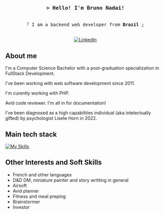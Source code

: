 <!-- Intro  -->
<h3 align="center">
  <samp>&gt; Hello! I'm Bruno Nadai!</samp>
</h3>

<p align="center"> 
  <samp>
    <br>
    「 I am a backend web developer from <b>Brazil</b> 」
    <br>
    <br>
  </samp>
</p>

<p align="center">
  <a href="https://www.linkedin.com/in/brnfns" target="_blank"><img src="https://img.shields.io/badge/LinkedIn-%230077B5.svg?&style=flat-square&logo=linkedin&logoColor=white" alt="LinkedIn"></a> 
</p>

## About me

<p>I'm a Computer Science Bachelor with a post-graduation specialization in FullStack Development.</p>
<p>I've been working with web software development since 2011.</p>
<p>I'm curently working with PHP.</p>
<p>Avid code reviewer. I'm all in for documentation! </p>
<p>I've been diagnosed as a high capabilities individual (aka intelectually gifted) by psychologist Lisete Horn in 2022.</p>

## Main tech stack
<p>
  
[![My Skills](https://skillicons.dev/icons?theme=light&i=linux,ubuntu,vim,vscode,git,php,mysql,html,css,js,jquery,bootstrap,docker,graphql,md,postman,wordpress,laravel&perline=6)](https://skillicons.dev)
</p>

## Other Interests and Soft Skills
<ul>
  <li>French and other languages</li>
  <li>D&D DM, miniature painter and story writting in general</li>
  <li>Airsoft</li>
  <li>Avid planner</li>
  <li>Fitness and meal preping</li>
  <li>Brainstormer</li>
  <li>Investor</li>
</ul>
